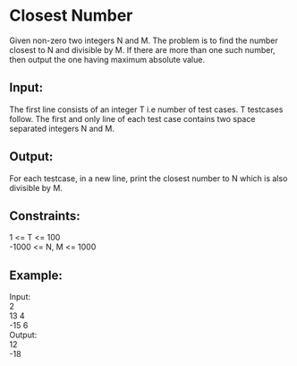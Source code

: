 <h1>Closest Number</h1>

<p>Given non-zero two integers N and M. The problem is to find the number closest to N and divisible by M. If there are more than one such number, then output the one having maximum absolute value.</p>

<h2>Input:</h2>

<p>The first line consists of an integer T i.e number of test cases. T testcases follow.  The first and only line of each test case contains two space separated integers N and M.</p>

<h2>Output:</h2>
<p>For each testcase, in a new line, print the closest number to N which is also divisible by M.</p>

<h2>Constraints:</h2> 
<p>1 <= T <= 100<br>
-1000 <= N, M <= 1000</p>

<h2>Example:</h2>
<p>Input:<br>
2<br>
13 4<br>
-15 6<br>
Output:<br>
12<br>
-18</p>